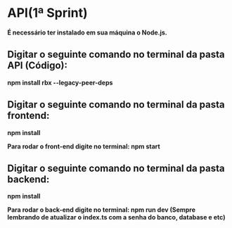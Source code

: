 # API(1ª Sprint)

<p><b>É necessário ter instalado em sua máquina o Node.js.</b></p>

<h2>Digitar o seguinte comando no terminal da pasta API (Código):</h2>
<p><b>npm install rbx --legacy-peer-deps</b></p>

<h2>Digitar o seguinte comando no terminal da pasta frontend:</h2>
<p><b>npm install</b></p>
<p><b>Para rodar o front-end digite no terminal: npm start </b></p>

<h2>Digitar o seguinte comando no terminal da pasta backend:</h2>
<p><b>npm install</b></p>
<p><b>Para rodar o back-end digite no terminal: npm run dev (Sempre lembrando de atualizar o index.ts com a senha do banco, database e etc)</b></p>